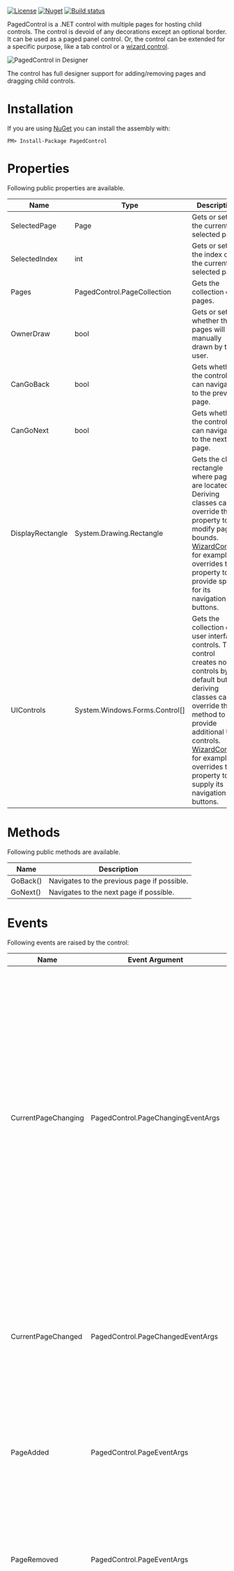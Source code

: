 [![License](http://img.shields.io/github/license/oozcitak/pagedcontrol.svg?style=flat-square)](https://opensource.org/licenses/MIT)
[![Nuget](https://img.shields.io/nuget/v/PagedControl.svg?style=flat-square)](https://www.nuget.org/packages/PagedControl)
[![Build status](https://ci.appveyor.com/api/projects/status/u00t9bmcisqit8q7?svg=true)](https://ci.appveyor.com/project/oozcitak/pagedcontrol)

PagedControl is a .NET control with multiple pages for hosting child controls. The control is devoid of any decorations except an optional border. It can be used as a paged panel control. Or, the control can be extended for a specific purpose, like a tab control or a [wizard control](https://github.com/oozcitak/WizardControl).

![PagedControl in Designer](https://raw.githubusercontent.com/wiki/oozcitak/PagedControl/PagedControl.designer.png)

The control has full designer support for adding/removing pages and dragging child controls.

# Installation #

If you are using [NuGet](https://nuget.org/) you can install the assembly with:

`PM> Install-Package PagedControl`

# Properties #

Following public properties are available.

| Name | Type | Description |
|------|------|-------------|
| SelectedPage      | Page                           | Gets or sets the currently selected page. |
| SelectedIndex     | int                            | Gets or sets the index of the currently selected page. |
| Pages             | PagedControl.PageCollection    | Gets the collection of pages. |
| OwnerDraw         | bool                           | Gets or sets whether the pages will be manually drawn by the user. |
| CanGoBack         | bool                           | Gets whether the control can navigate to the previous page. |
| CanGoNext         | bool                           | Gets whether the control can navigate to the next page. |
| DisplayRectangle  | System.Drawing.Rectangle       | Gets the client rectangle where pages are located. Deriving classes can override this property to modify page bounds. [WizardControl](https://github.com/oozcitak/WizardControl), for example, overrides this property to provide space for its navigation buttons. |
| UIControls        | System.Windows.Forms.Control[] | Gets the collection of user interface controls. The control creates no UI controls by default but deriving classes can override this method to provide additional UI controls. [WizardControl](https://github.com/oozcitak/WizardControl), for example, overrides this property to supply its navigation buttons. |

# Methods #

Following public methods are available.

| Name | Description |
|------|-------------|
| GoBack() | Navigates to the previous page if possible. |
| GoNext() | Navigates to the next page if possible. |

# Events #

Following events are raised by the control:

| Name | Event Argument | Description |
|------|----------------|-------------|
| CurrentPageChanging | PagedControl.PageChangingEventArgs   | Occurs before the selected page changes. The event arguments contains references to the currently selected page and the page to become selected. It is possible to make the control navigate to a different page by setting the `NewPage` property of the event arguments, or to cancel navigation entirely by setting `Cancel = true` while handling the event. |
| CurrentPageChanged  | PagedControl.PageChangedEventArgs    | Occurs after the selected page changes. The event arguments contains references to the currently selected page and the previous selected page. |
| PageAdded           | PagedControl.PageEventArgs           | Occurs after a new page is added to the page collection. The event arguments contains a reference to the new page. |
| PageRemoved         | PagedControl.PageEventArgs           | Occurs after an existing page is removed from the page collection. The event arguments contains a reference to the removed page. |
| PageValidating      | PagedControl.PageValidatingEventArgs | Occurs before the selected page changes and it needs to be validated. The event arguments contains a reference to the currently selected page. By setting `Cancel = true` while handling the event, the validation stops and the selected page is not changed. |
| PageValidated       | PagedControl.PageEventArgs           | Occurs before the selected page changes and after it is successfully validated. The event arguments contains a reference to the currently selected page. |
| PageHidden          | PagedControl.PageEventArgs           | Occurs before the selected page changes and after the currently selected page is hidden. The event arguments contains a reference to the page. |
| PageShown           | PagedControl.PageEventArgs           | Occurs before the selected page changes and the page to become selected is shown. The event arguments contains a reference to the page. |
| PagePaint           | PagedControl.PagePaintEventArgs      | Occurs when a page is needed to be painted. The control paints the background of the pages by default. However, if the `OwnerDraw` property of the control is set to `true`, all page painting should be done manually in this event. |
| UpdateUIControls    | System.EventArgs                     | Occurs when the visual states of the user interface controls are needed to be updated. If any custom UI controls are added by overriding the `UIControls` property, visual states of those controls should be handled in this event. |
